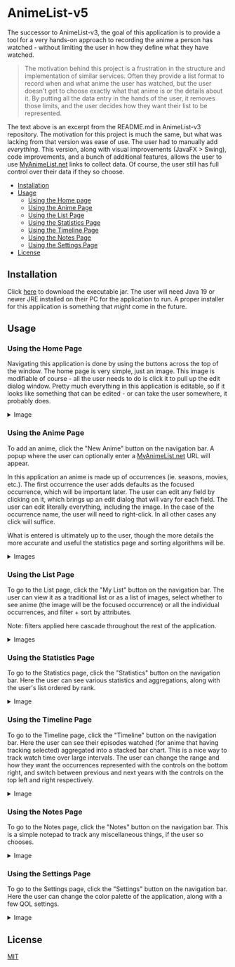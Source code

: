 # AnimeList-v5

The successor to AnimeList-v3, the goal of this application is to provide a tool for a very hands-on approach to recording the anime
a person has watched - without limiting the user in how they define what they have watched.


>The motivation behind this project is a frustration in the structure and implementation of similar services. 
Often they provide a list format to record when and what anime the user has watched, but the user doesn't get to choose exactly what that anime is or the details about it. 
By putting all the data entry in the hands of the user, it removes those limits, and the user decides how they want their list to be represented.

The text above is an excerpt from the README.md in AnimeList-v3 repository. The motivation for this project is much the same, but what was lacking from 
that version was ease of use. The user had to manually add *everything*. This version, along with visual improvements (JavaFX > Swing), 
code improvements, and a bunch of additional features, allows the user to use [MyAnimeList.net](https://myanimelist.net/) links to
collect data. Of course, the user still has full control over their data if they so choose.

* [Installation](#installation)
* [Usage](#usage)
    + [Using the Home page](#using-the-home-page)
    + [Using the Anime Page](#using-the-anime-page)
    + [Using the List Page](#using-the-list-page)
    + [Using the Statistics Page](#using-the-statistics-page)
    + [Using the Timeline Page](#using-the-timeline-page)
    + [Using the Notes Page](#using-the-notes-page)
    + [Using the Settings Page](#using-the-Settings-page)
* [License](#license)


## Installation

Click [here](https://github.com/Blueredemption/AnimeList-v5/releases/tag/5.1.0) to download the executable jar. The user will need Java 19 or newer JRE installed
on their PC for the application to run. A proper installer for this application is something that *might* come in the future.
## Usage

### Using the Home Page
Navigating this application is done by using the buttons across the top of the window. The home page is very simple, just an image. This image is modifiable of course -
all the user needs to do is click it to pull up the edit dialog window. Pretty much everything in this application is editable, so if it looks like something that can be edited - or can take the 
user somewhere, it probably does.

<details><summary>Image</summary>

![alt text](tutorial/home_image.png)

</details>


### Using the Anime Page

To add an anime, click the "New Anime" button on the navigation bar. A popup where the user can optionally enter a [MyAnimeList.net](https://myanimelist.net/) URL will appear.

In this application an anime is made up of occurrences (ie. seasons, movies, etc.). The first occurrence the user adds defaults as the focused occurrence, which will be important later.
The user can edit any field by clicking on it, which brings up an edit dialog that will vary for each field. The user can edit literally everything, including the image.
In the case of the occurrence name, the user will need to right-click. In all other cases any click will suffice.


What is entered is ultimately up to the user, though the more details the more accurate and useful the statistics page and sorting algorithms will be.

<details><summary>Images</summary>

![alt text](tutorial/add_anime_image.png)
![alt text](tutorial/anime_image.png)

</details>

### Using the List Page

To go to the List page, click the "My List" button on the navigation bar. The user can view it as a traditional list or as a list of images, 
select whether to see anime (the image will be the focused occurrence) or all the individual occurrences, and filter + sort by attributes.

Note: filters applied here cascade throughout the rest of the application.

<details><summary>Images</summary>

![alt text](tutorial/list_image.png)
![alt text](tutorial/image_image.png)

</details>

### Using the Statistics Page

To go to the Statistics page, click the "Statistics" button on the navigation bar. Here the user can see various statistics and aggregations, along with the user's
list ordered by rank.

<details><summary>Image</summary>

![alt text](tutorial/statistics_image.png)

</details>

### Using the Timeline Page

To go to the Timeline page, click the "Timeline" button on the navigation bar. Here the user can see their episodes watched (for anime that having tracking selected) aggregated
into a stacked bar chart. This is a nice way to track watch time over large intervals. The user can change the range and how they want the occurrences represented with the controls on 
the bottom right, and switch between previous and next years with the controls on the top left and right respectively.

<details><summary>Image</summary>

![alt text](tutorial/timeline_image.png)

</details>

### Using the Notes Page

To go to the Notes page, click the "Notes" button on the navigation bar. This is a simple notepad to track any miscellaneous things, if the user so chooses.

<details><summary>Image</summary>

![alt text](tutorial/notes_image.png)

</details>

### Using the Settings Page

To go to the Settings page, click the "Settings" button on the navigation bar. Here the user can change the color palette of the application, along with a few
QOL settings.

<details><summary>Image</summary>

![alt text](tutorial/settings_image.png)

</details>

## License
[MIT](https://choosealicense.com/licenses/mit/)
